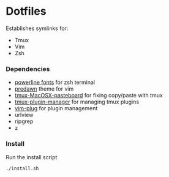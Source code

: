 # Dotfiles

Establishes symlinks for:

 * Tmux
 * Vim
 * Zsh

### Dependencies

 * [powerline fonts](https://github.com/powerline/fonts) for zsh terminal
 * [predawn](https://github.com/juanedi/predawn.vim) theme for vim
 * [tmux-MacOSX-pasteboard](https://github.com/ChrisJohnsen/tmux-MacOSX-pasteboard) for fixing copy/paste with tmux
 * [tmux-plugin-manager](https://github.com/tmux-plugins/tpm) for managing tmux plugins
 * [vim-plug](https://github.com/junegunn/vim-plug) for plugin management
 * urlview
 * ripgrep
 * z

### Install

Run the install script 

`./install.sh`
